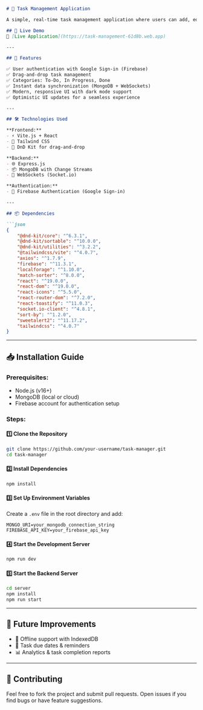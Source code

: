 
```markdown
# 📝 Task Management Application

A simple, real-time task management application where users can add, edit, delete, and reorder tasks with a drag-and-drop interface. The app categorizes tasks into **To-Do, In Progress, and Done**, ensuring seamless task tracking. Changes are instantly saved to the database, providing a persistent and real-time experience.

## 🚀 Live Demo
🔗 [Live Application](https://task-management-61d8b.web.app) 

---

## 📌 Features

✅ User authentication with Google Sign-in (Firebase)  
✅ Drag-and-drop task management  
✅ Categories: To-Do, In Progress, Done  
✅ Instant data synchronization (MongoDB + WebSockets)  
✅ Modern, responsive UI with dark mode support  
✅ Optimistic UI updates for a seamless experience  

---

## 🛠 Technologies Used

**Frontend:**  
- ⚡ Vite.js + React  
- 🎨 Tailwind CSS  
- 🔄 DnD Kit for drag-and-drop  

**Backend:**  
- 🌐 Express.js  
- 📦 MongoDB with Change Streams  
- 🔌 WebSockets (Socket.io)  

**Authentication:**  
- 🔐 Firebase Authentication (Google Sign-in)  

---

## 📦 Dependencies

```json
{
    "@dnd-kit/core": "^6.3.1",
    "@dnd-kit/sortable": "^10.0.0",
    "@dnd-kit/utilities": "^3.2.2",
    "@tailwindcss/vite": "^4.0.7",
    "axios": "^1.7.9",
    "firebase": "^11.3.1",
    "localforage": "^1.10.0",
    "match-sorter": "^8.0.0",
    "react": "^19.0.0",
    "react-dom": "^19.0.0",
    "react-icons": "^5.5.0",
    "react-router-dom": "^7.2.0",
    "react-toastify": "^11.0.3",
    "socket.io-client": "^4.8.1",
    "sort-by": "^1.2.0",
    "sweetalert2": "^11.17.2",
    "tailwindcss": "^4.0.7"
}
```

---

## 📥 Installation Guide

### Prerequisites:
- Node.js (v16+)
- MongoDB (local or cloud)
- Firebase account for authentication setup

### Steps:

#### 1️⃣ Clone the Repository
```sh
git clone https://github.com/your-username/task-manager.git
cd task-manager
```

#### 2️⃣ Install Dependencies
```sh
npm install
```

#### 3️⃣ Set Up Environment Variables
Create a `.env` file in the root directory and add:
```env
MONGO_URI=your_mongodb_connection_string
FIREBASE_API_KEY=your_firebase_api_key
```

#### 4️⃣ Start the Development Server
```sh
npm run dev
```

#### 5️⃣ Start the Backend Server
```sh
cd server
npm install
npm run start
```

---

## 🎯 Future Improvements

- 🔄 Offline support with IndexedDB  
- 📆 Task due dates & reminders  
- 📊 Analytics & task completion reports  

---

## 🤝 Contributing

Feel free to fork the project and submit pull requests. Open issues if you find bugs or have feature suggestions.

